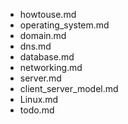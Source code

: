 - howtouse.md
- operating_system.md
- domain.md
- dns.md
- database.md
- networking.md
- server.md
- client_server_model.md
- Linux.md
- todo.md
